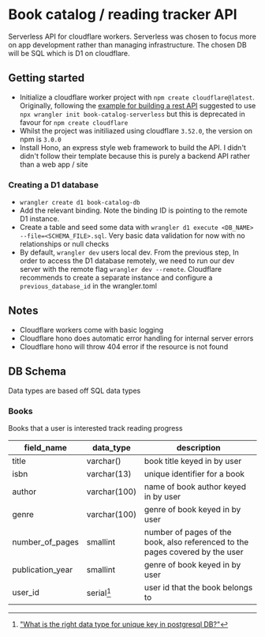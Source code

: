 # Book catalog / reading tracker API

Serverless API for cloudflare workers. Serverless was chosen to focus more on app development rather than managing infrastructure. The chosen DB will be SQL which is D1 on cloudflare.

## Getting started

- Initialize a cloudflare worker project with `npm create cloudflare@latest`. Originally, following the [example for building a rest API](https://developers.cloudflare.com/d1/tutorials/build-a-comments-api/) suggested to use `npx wrangler init book-catalog-serverless` but this is deprecated in favour for `npm create cloudflare`
- Whilst the project was initiliazed using cloudflare `3.52.0`, the version on npm is `3.0.0`
- Install Hono, an express style web framework to build the API. I didn't didn't follow their template because this is purely a backend API rather than a web app / site

### Creating a D1 database

- `wrangler create d1 book-catalog-db`
- Add the relevant binding. Note the binding ID is pointing to the remote D1 instance.
- Create a table and seed some data with `wrangler d1 execute <DB_NAME> --file=<SCHEMA_FILE>.sql`. Very basic data validation for now with no relationships or null checks
- By default, `wrangler dev` users local dev. From the previous step, In order to access the D1 database remotely, we need to run our dev server with the remote flag `wrangler dev --remote`. Cloudflare recommends to create a separate instance and configure a `previous_database_id` in the wrangler.toml

## Notes

- Cloudflare workers come with basic logging
- Cloudflare hono does automatic error handling for internal server errors
- Cloudflare hono will throw 404 error if the resource is not found

## DB Schema

Data types are based off SQL data types

### Books

Books that a user is interested track reading progress

| field_name       | data_type    | description                                                                   |
| ---------------- | ------------ | ----------------------------------------------------------------------------- |
| title            | varchar()    | book title keyed in by user                                                   |
| isbn             | varchar(13)  | unique identifier for a book                                                  |
| author           | varchar(100) | name of book author keyed in by user                                          |
| genre            | varchar(100) | genre of book keyed in by user                                                |
| number_of_pages  | smallint     | number of pages of the book, also referenced to the pages covered by the user |
| publication_year | smallint     | genre of book keyed in by user                                                |
| user_id          | serial[^1]   | user id that the book belongs to                                              |

[^1]: ["What is the right data type for unique key in postgresql DB?"](https://stackoverflow.com/questions/11778102/what-is-the-right-data-type-for-unique-key-in-postgresql-db)
